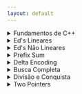 ```yaml
---
layout: default
---
```

<details>
  <summary> Fundamentos de C++ </summary>
  
  - [Vector](./pages/fundamentos/vector/)
  - [Set](./pages/fundamentos/set/)
</details>

<details>
  <summary> Ed's Lineares </summary>
</details>

<details>
  <summary> Ed's Não Lineares </summary>
</details>

<details>
  <summary> Prefix Sum </summary>
</details>

<details>
  <summary> Delta Encoding </summary>
</details>

<details>
  <summary> Busca Completa </summary>
</details>

<details>
  <summary> Divisão e Conquista </summary>
</details>

<details>
  <summary> Two Pointers </summary>
</details>
